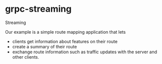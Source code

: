 # grpc-streaming
Streaming

Our example is a simple route mapping application that lets 
- clients get information about features on their route
-  create a summary of their route
- exchange route information such as traffic updates with the server and other clients.